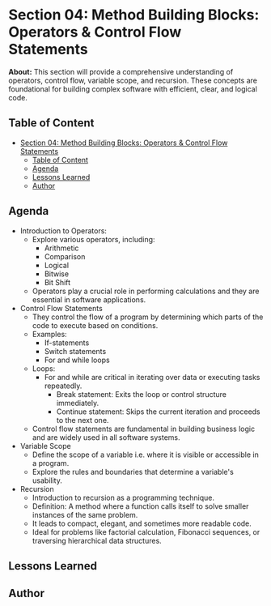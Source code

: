 # Section 04: Method Building Blocks: Operators & Control Flow Statements

**About:** This section will provide a comprehensive understanding of operators, control flow, variable scope, and recursion. These concepts are foundational for building complex software with efficient, clear, and logical code.

## Table of Content

- [Section 04: Method Building Blocks: Operators \& Control Flow Statements](#section-04-method-building-blocks-operators--control-flow-statements)
  - [Table of Content](#table-of-content)
  - [Agenda](#agenda)
  - [Lessons Learned](#lessons-learned)
  - [Author](#author)

## Agenda

- Introduction to Operators:
  - Explore various operators, including:
    - Arithmetic
    - Comparison
    - Logical
    - Bitwise
    - Bit Shift
  - Operators play a crucial role in performing calculations and they are essential in software applications.
- Control Flow Statements
  - They control the flow of a program by determining which parts of the code to execute based on conditions.
  - Examples:
    - If-statements
    - Switch statements
    - For and while loops
  - Loops:
    - For and while are critical in iterating over data or executing tasks repeatedly.
      - Break statement: Exits the loop or control structure immediately.
      - Continue statement: Skips the current iteration and proceeds to the next one.
  - Control flow statements are fundamental in building business logic and are widely used in all software systems.
- Variable Scope
  - Define the scope of a variable i.e. where it is visible or accessible in a program.
  - Explore the rules and boundaries that determine a variable's usability.
- Recursion
  - Introduction to recursion as a programming technique.
  - Definition: A method where a function calls itself to solve smaller instances of the same problem.
  - It leads to compact, elegant, and sometimes more readable code.
  - Ideal for problems like factorial calculation, Fibonacci sequences, or traversing hierarchical data structures.

## Lessons Learned

## Author
